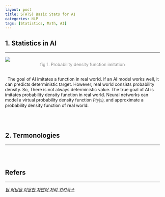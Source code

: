 ```yaml
---
layout: post
title: STATS) Basic Stats for AI
categories: NLP
tags: [Statistics, Math, AI]
---
```

## 1. Statistics in AI
<hr>

<img src = "https://user-images.githubusercontent.com/80208196/216513932-a4426d31-87e2-4437-80da-327b137aa623.png">
<center><span style = "opacity:0.5">fig 1. Probability density function imitation</span></center><br/>

&nbsp;&nbsp;The goal of AI imitates a function in real world. If an AI model works well, it can predicts deterministic target. However, real world consists probability density. So, There is not always deterministic value. The true goal of AI is imitates probability density function in real world. Neural networks can model a virtual probability density function <font face = "Cambria Math"><i>P(y&#124;x)</i></font>, and approximate a probability density function of real world.


<br/><br/>

## 2. Termonologies
<hr>



<br/><br/>

## Refers
<hr>
<a href = "https://wikidocs.net/book/2155"><i>딥 러닝을 이용한 자연어 처리 위키독스</i> </a><br/>